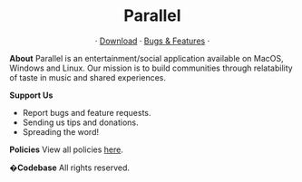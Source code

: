 <h1 align="center">
  Parallel
</h1>

<p align="center">
  ·
  <a href="https://parallelsocial.net">Download</a>
  ·
  <a href="https://docs.google.com/forms/d/18Y82qsZ_eMTsIXu3EpygzUor2LUOen4G_ZAzscFPpsw/">Bugs & Features</a>
  ·
</p>

<b>About</b>
Parallel is an entertainment/social application available on MacOS, Windows and Linux. Our mission is to build communities through relatability of taste in music and shared experiences.

<b>Support Us</b>
- Report bugs and feature requests.
- Sending us tips and donations.
- Spreading the word!

<b>Policies</b>
View all policies <a target="_blank" href="https://parallelsocial.net/policies.pdf">here</a>.

<b>�Codebase</b>
All rights reserved.
